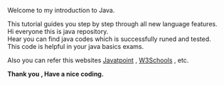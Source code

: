 <p>Welcome to my introduction to Java.</p>
<p>This tutorial guides you step by step through all new language features.<br>
Hi everyone this is java repository.<br>
Hear you can find java codes which is successfully runed and tested.<br>
This code is helpful in your java basics exams.<p>
Also you can refer this websites <a href="https://www.javatpoint.com/java-tutorial">Javatpoint</a> , <a href="https://www.w3schools.com/java/">W3Schools</a> , etc.

<b>Thank you , Have a nice coding.</b>